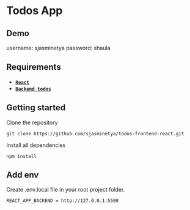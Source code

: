 # Todos App

## Demo
username: sjasminetya
password: shaula

## Requirements
* **[`React`](https://reactjs.org)**
* **[`Backend todos`](https://github.com/sjasminetya/todos-backend)**

## Getting started
Clone the repository
```
git clone https://github.com/sjasminetya/todos-frontend-react.git
```
Install all dependencies
```
npm install
```

## Add env
Create .env.local file in your root project folder.
```
REACT_APP_BACKEND = http://127.0.0.1:5500
```
